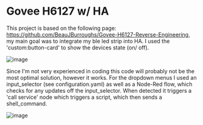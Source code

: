 # Govee H6127 w/ HA
This project is based on the following page: https://github.com/BeauJBurroughs/Govee-H6127-Reverse-Engineering, my main goal was to integrate my ble led strip into HA.
I used the 'custom:button-card' to show the devices state (on/ off). 

![image](https://user-images.githubusercontent.com/79994912/126362530-12b2ba39-12b7-4a47-be31-951d74842bc5.png)

Since I'm not very experienced in coding this code will probably not be the most optimal solution, however it works. For the dropdown menus I used an input_selector (see configuration.yaml) as well as a Node-Red flow, which checks for any updates off the input_selector. When detected it triggers a 'call service' node which triggers a script, which then sends a shell_command.

![image](https://user-images.githubusercontent.com/79994912/126362501-a80c9b92-0362-4fb0-95da-46adfdfe2f36.png)
